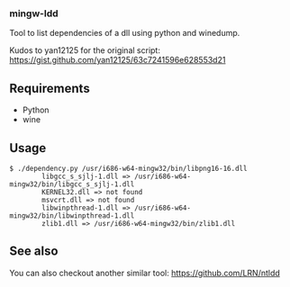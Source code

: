 ### mingw-ldd

Tool to list dependencies of a dll using python and winedump.

Kudos to yan12125 for the original script:
https://gist.github.com/yan12125/63c7241596e628553d21

## Requirements

- Python
- wine

## Usage

    $ ./dependency.py /usr/i686-w64-mingw32/bin/libpng16-16.dll
            libgcc_s_sjlj-1.dll => /usr/i686-w64-mingw32/bin/libgcc_s_sjlj-1.dll
            KERNEL32.dll => not found
            msvcrt.dll => not found
            libwinpthread-1.dll => /usr/i686-w64-mingw32/bin/libwinpthread-1.dll
            zlib1.dll => /usr/i686-w64-mingw32/bin/zlib1.dll

## See also

You can also checkout another similar tool:
https://github.com/LRN/ntldd
